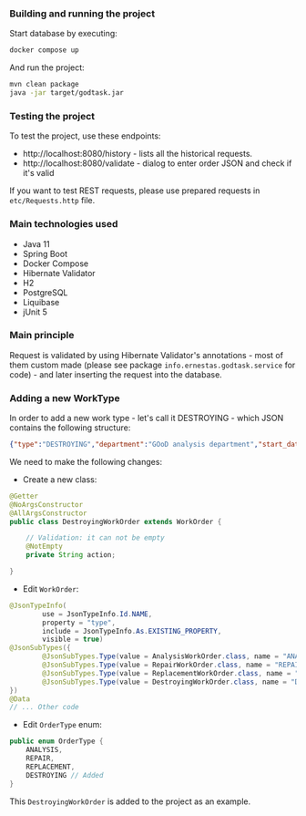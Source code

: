 ### Building and running the project

Start database by executing:
```bash
docker compose up
```

And run the project:

```bash
mvn clean package
java -jar target/godtask.jar
```

### Testing the project

To test the project, use these endpoints:

- http://localhost:8080/history - lists all the historical requests.
- http://localhost:8080/validate - dialog to enter order JSON and check if it's valid

If you want to test REST requests, please use prepared requests in `etc/Requests.http` file.

### Main technologies used

- Java 11
- Spring Boot
- Docker Compose
- Hibernate Validator
- H2
- PostgreSQL
- Liquibase
- jUnit 5

### Main principle

Request is validated by using Hibernate Validator's annotations - most of them custom made (please see package `info.ernestas.godtask.service` for code) - and later inserting the request into the database.

### Adding a new WorkType

In order to add a new work type - let's call it DESTROYING - which JSON contains the following structure:

```json
{"type":"DESTROYING","department":"GOoD analysis department","start_date":"2020-08-13","end_date":"2020-08-15","currency":"USD","cost":123.12, "action": "boom!"}
```

We need to make the following changes:

- Create a new class:

```java
@Getter
@NoArgsConstructor
@AllArgsConstructor
public class DestroyingWorkOrder extends WorkOrder {

    // Validation: it can not be empty
    @NotEmpty
    private String action;

}
```

- Edit `WorkOrder`:

```java
@JsonTypeInfo(
        use = JsonTypeInfo.Id.NAME,
        property = "type",
        include = JsonTypeInfo.As.EXISTING_PROPERTY,
        visible = true)
@JsonSubTypes({
        @JsonSubTypes.Type(value = AnalysisWorkOrder.class, name = "ANALYSIS"),
        @JsonSubTypes.Type(value = RepairWorkOrder.class, name = "REPAIR"),
        @JsonSubTypes.Type(value = ReplacementWorkOrder.class, name = "REPLACEMENT"),
        @JsonSubTypes.Type(value = DestroyingWorkOrder.class, name = "DESTROYING") // Added
})
@Data
// ... Other code
```

- Edit `OrderType` enum:

```java
public enum OrderType {
    ANALYSIS,
    REPAIR,
    REPLACEMENT,
    DESTROYING // Added
}
```

This `DestroyingWorkOrder` is added to the project as an example.
